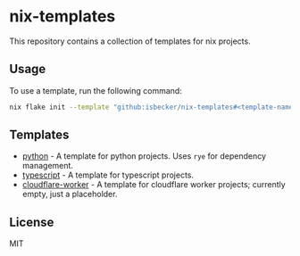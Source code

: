 # nix-templates

This repository contains a collection of templates for nix projects.

## Usage

To use a template, run the following command:

```bash
nix flake init --template "github:isbecker/nix-templates#<template-name>"
```

## Templates

- [python](./python) - A template for python projects. Uses `rye` for dependency management.
- [typescript](./typescript) - A template for typescript projects.
- [cloudflare-worker](./cloudflare-worker) - A template for cloudflare worker projects; currently empty, just a placeholder.

## License

MIT
